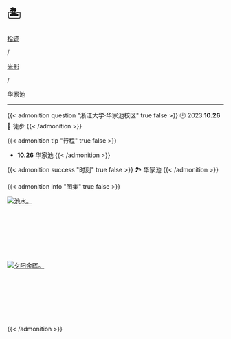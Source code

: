 # 🏝️


<div class="nav-tab">
  <a href="../../../cages"><p class="not">拾迹</p></a><p class="not">/</p>
  <a href="../../moment"><p class="not">光影</p></a>
  <p class="now">/</p><p class="now">华家池</p>
</div>

---

{{< admonition question "浙江大学·华家池校区" true false >}}
🕙 2023.**10.26**<br>
📝 徒步
{{< /admonition >}}

{{< admonition tip "行程" true false >}}
- **10.26** 华家池
{{< /admonition >}}

{{< admonition success "时刻" true false >}}
🏞️ 华家池
{{< /admonition >}}

{{< admonition info "图集" true false >}}
<div class="group-picture">
  <div class="group-picture-cover">
    <a class="lightgallery" href="https://pic.imgdb.cn/item/654e1da1c458853aef4ae477.jpg" title="池水。">
    <img loading="lazy" src="https://pic.imgdb.cn/item/654e1da1c458853aef4ae477.jpg" sizes="auto" alt="池水。"></a>
  </div>
  <div class="group-picture-cover">
    <a class="lightgallery" href="https://pic.imgdb.cn/item/654e1da1c458853aef4ae365.jpg" title="夕阳余晖。" data-thumbnail="https://pic.imgdb.cn/item/654e1da1c458853aef4ae365.jpg">
    <img loading="lazy" src="https://pic.imgdb.cn/item/654e1da1c458853aef4ae365.jpg" sizes="auto" alt="夕阳余晖。"></a>
  </div>
</div>
{{< /admonition >}}
